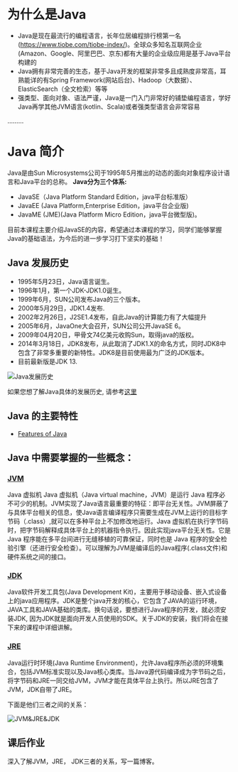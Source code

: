 # 为什么是Java
* Java是现在最流行的编程语言，长年位居编程排行榜第一名(https://www.tiobe.com/tiobe-index/)。全球众多知名互联网企业(Amazon、Google、阿里巴巴、京东)都有大量的企业级应用是基于Java平台构建的
* Java拥有非常完善的生态，基于Java开发的框架非常多且成熟度非常高，耳熟能详的有Spring Framework(网站后台)、Hadoop（大数据）、ElasticSearch（全文检索）等等
* 强类型、面向对象、语法严谨，Java是一门入门非常好的铺垫编程语言，学好Java再学其他JVM语言(kotlin、Scala)或者强类型语言会非常容易

………
# Java 简介

Java是由Sun Microsystems公司于1995年5月推出的动态的面向对象程序设计语言和Java平台的总称。
**Java分为三个体系:**

* JavaSE（Java Platform Standard Edition，java平台标准版）
* JavaEE (Java Platform,Enterprise Edition，java平台企业版)
* JavaME (JME)(Java Platform Micro Edition，java平台微型版)。

目前本课程主要介绍JavaSE的内容，希望通过本课程的学习，同学们能够掌握Java的基础语法，为今后的进一步学习打下坚实的基础！

## Java 发展历史

* 1995年5月23日，Java语言诞生。
* 1996年1月，第一个JDK-JDK1.0诞生。
* 1999年6月，SUN公司发布Java的三个版本。
* 2000年5月29日，JDK1.4发布.
* 2002年2月26日，J2SE1.4发布，自此Java的计算能力有了大幅提升
* 2005年6月，JavaOne大会召开，SUN公司公开JavaSE 6。
* 2009年04月20日，甲骨文74亿美元收购Sun，取得java的版权。
* 2014年3月18日，JDK8发布，从此取消了JDK1.X的命名方式，同时JDK8中包含了非常多重要的新特性。JDK8是目前使用最为广泛的JDK版本。
* 目前最新版是JDK 13.

![Java发展历史](http://ww1.sinaimg.cn/large/af4e9f79gy1fxlmhwehsrj220a136n1w.jpg)

如果您想了解Java具体的发展历史, 请参考[这里](https://en.wikipedia.org/wiki/Java_version_history)

## Java 的主要特性

* [Features of Java](https://www.javatpoint.com/features-of-java)

## Java 中需要掌握的一些概念：
### [JVM](https://en.wikipedia.org/wiki/Java_virtual_machine)

Java 虚拟机 Java 虚拟机（Java virtual machine，JVM）是运行 Java 程序必不可少的机制。JVM实现了Java语言最重要的特征：即平台无关性。JVM屏蔽了与具体平台相关的信息，使Java语言编译程序只需要生成在JVM上运行的目标字节码（.class）,就可以在多种平台上不加修改地运行。Java 虚拟机在执行字节码时，把字节码解释成具体平台上的机器指令执行。因此实现java平台无关性。它是 Java 程序能在多平台间进行无缝移植的可靠保证，同时也是 Java 程序的安全检验引擎（还进行安全检查）。可以理解为JVM是编译后的Java程序(.class文件)和硬件系统之间的接口。

### [JDK](https://en.wikipedia.org/wiki/Java_Development_Kit)

Java软件开发工具包(Java Development Kit)，主要用于移动设备、嵌入式设备上的java应用程序。JDK是整个java开发的核心，它包含了JAVA的运行环境，JAVA工具和JAVA基础的类库。换句话说，要想进行Java程序的开发，就必须安装JDK, 因为JDK就是面向开发人员使用的SDK。关于JDK的安装，我们将会在接下来的课程中详细讲解。

### [JRE](https://en.wikipedia.org/wiki/Java_virtual_machine)

Java运行时环境(Java Runtime Environment)，允许Java程序所必须的环境集合，包括JVM标准实现以及Java核心类库。当Java源代码编译成为字节码之后，将字节码和JRE一同交给JVM，JVM才能在具体平台上执行。所以JRE包含了JVM，JDK自带了JRE。

下面是他们三者之间的关系：

![JVM&JRE&JDK](http://ww1.sinaimg.cn/large/af4e9f79gy1fxmn7ms53dj20b1095dip.jpg)

## 课后作业

深入了解JVM，JRE， JDK三者的关系，写一篇博客。